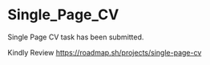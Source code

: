 # Single_Page_CV



Single Page CV task has been submitted.


Kindly Review
https://roadmap.sh/projects/single-page-cv
